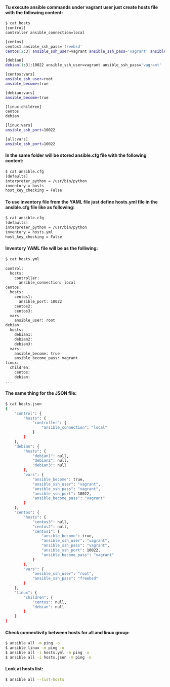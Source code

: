 #### Tu execute ansible commands under **vagrant** user just create **hosts** file with the following content:
```bash
$ cat hosts
[control]
controller ansible_connection=local

[centos]
centos1 ansible_ssh_pass='freebsd'
centos[2:3] ansible_ssh_user=vagrant ansible_ssh_pass='vagrant' ansible_ssh_port=10022

[debian]
debian[1:3]:10022 ansible_ssh_user=vagrant ansible_ssh_pass='vagrant'

[centos:vars]
ansible_ssh_user=root
ansible_become=true

[debian:vars]
ansible_become=true

[linux:children]
centos
debian

[linux:vars]
ansible_ssh_port=10022

[all:vars]
ansible_ssh_port=10022
```

#### In the same folder will be stored **ansible.cfg** file with the following content: 
```bash
$ cat ansible.cfg
[defaults]
interpreter_python = /usr/bin/python
inventory = hosts
host_key_checking = False
```

#### To use inventory file from the YAML file just define **hosts.yml** file in the **ansible.cfg** file like as following:
```bash
$ cat ansible.cfg
[defaults]
interpreter_python = /usr/bin/python
inventory = hosts.yml
host_key_checking = False
```

#### Inventory YAML file will be as the folliwing:
```bash
$ cat hosts.yml
---
control:
  hosts:
    controller:
      ansible_connection: local
centos:
  hosts:
    centos1:
      ansible_port: 10022
    centos2:
    centos3:
  vars:
    ansible_user: root
debian:
  hosts:
    debian1:
    debian2:
    debian3:
  vars:
    ansible_become: true
    ansible_become_pass: vagrant
linux:
  children:
    centos:
    debian:
...
```

#### The same thing for the JSON file:
```bash
$ cat hosts.json
{
    "control": {
        "hosts": {
            "controller": {
                "ansible_connection": "local"
            }
        }
    },
    "debian": {
        "hosts": {
            "debian1": null,
            "debian2": null,
            "debian3": null
        },
        "vars": {
            "ansible_become": true,
            "ansible_ssh_user": "vagrant",
            "ansible_ssh_pass": "vagrant",
            "ansible_ssh_port": 10022,
            "ansible_become_pass": "vagrant"
        }
    },
    "centos": {
        "hosts": {
            "centos3": null,
            "centos2": null,
            "centos1": {
                "ansible_become": true,
                "ansible_ssh_user": "vagrant",
                "ansible_ssh_pass": "vagrant",
                "ansible_ssh_port": 10022,
                "ansible_become_pass": "vagrant"
            }
        },
        "vars": {
            "ansible_ssh_user": "root",
            "ansible_ssh_pass": "freebsd"
        }
    },
    "linux": {
        "children": {
            "centos": null,
            "debian": null
        }
    }
}
```

#### Check connectivity between hosts for **all** and **linux** group:
```bash
$ ansible all -m ping -o
$ ansible linux -m ping -o
$ ansible all -i hosts.yml -m ping -o
$ ansible all -i hosts.json -m ping -o
```

#### Look at hosts list:
```bash
$ ansible all --list-hosts
```
